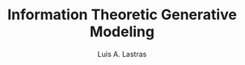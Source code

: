 ---
paperId: 31
author: Luis A. Lastras
publicationauthor: Lastras, L. A. 
title: Information Theoretic Generative Modeling
pdf: Poster_Luis_Lastras.pdf
poster: --
alt: --
type: Poster
topic: Machine Learning Methods
link: https://doi.org/10.52591/lxai2018120310
conference: neurips
year: 2018
tags: neurips-2018
location: Montreal, Canada
---